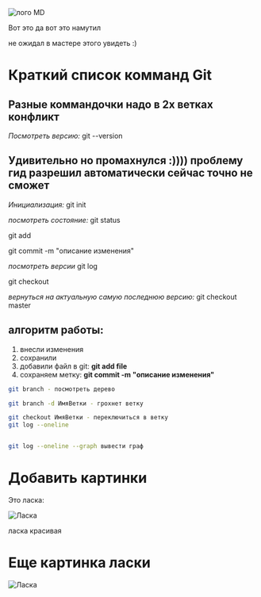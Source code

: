 <image src="Markdown.png" alt="лого MD">

Вот это да вот это намутил

не ожидал в мастере этого увидеть  :)

# Краткий список комманд Git

## Разные коммандочки надо в 2х ветках конфликт
*Посмотреть версию:*
git --version

## Удивительно но промахнулся :)))) проблему гид разрешил автоматически сейчас точно не сможет

*Инициализация:*
git init

*посмотреть состояние:*
git status

git add


git commit -m "описание изменения"

*посмотреть версии*
git log

git checkout


*вернуться на актуальную самую последнюю версию:*
git checkout master

## алгоритм работы:
1. внесли изменения
2. сохранили
3. добавили файл в git: **git add file**
4. сохраняем метку: **git commit -m "описание изменения"**

```sh
git branch - посмотреть дерево
```

```sh
git branch -d ИмяВетки - грохнет ветку
```

```sh
git checkout ИмяВетки - переключиться в ветку
git log --oneline 
```

```sh

git log --oneline --graph вывести граф

```


# Добавить картинки
Это ласка:

![Ласка](laska.jpg)

ласка красивая

# Еще картинка ласки
![Ласка](laska.jpg)

